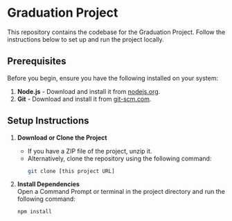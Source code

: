 # Graduation Project

This repository contains the codebase for the Graduation Project. Follow the instructions below to set up and run the project locally.

## Prerequisites

Before you begin, ensure you have the following installed on your system:

1. **Node.js** - Download and install it from [nodejs.org](https://nodejs.org/).
2. **Git** - Download and install it from [git-scm.com](https://git-scm.com/).

## Setup Instructions

1. **Download or Clone the Project**  
   - If you have a ZIP file of the project, unzip it.  
   - Alternatively, clone the repository using the following command:  
     ```bash
     git clone [this project URL]
     ```

2. **Install Dependencies**  
   Open a Command Prompt or terminal in the project directory and run the following command:  
   ```bash
   npm install
